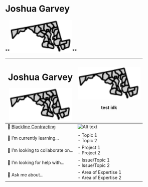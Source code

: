<div align"center">
<h1> Joshua Garvey</h1> **<img src="/images/md.svg" alt="Profile Image" width="200">**                                              
</div>
<div align="left">

| <h1> Joshua Garvey</h1> **<img src="/images/md.svg" alt="Profile Image" width="200">**                                          | **<img src="/images/md.svg" alt="Profile Image" width="200">** <br> <p>test idk</p>       |
| ------------------------------------------------------------------------------------------------------------------------------- | -------------------------------------------------------------- |
| 🔭  [Blackline Contracting](https://blackline.joshuagarvey.com/) | <img src="/images/other-image.svg" alt="Alt text" width="300"> |
|                                                                                                           |
| 🌱 I’m currently learning...                                                                                                    | - Topic 1 <br> - Topic 2                                       |
| 👯 I’m looking to collaborate on...                                                                                             | - Project 1 <br> - Project 2                                   |
| 🤔 I’m looking for help with...                                                                                                 | - Issue/Topic 1 <br> - Issue/Topic 2                           |
| 💬 Ask me about...                                                                                                              | - Area of Expertise 1 <br> - Area of Expertise 2               |

</div>
